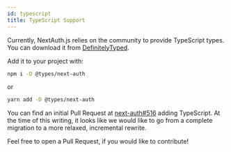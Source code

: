 ```yaml
---
id: typescript
title: TypeScript Support
---
```


Currently, NextAuth.js relies on the community to provide TypeScript types. You can download it from [DefinitelyTyped](https://www.npmjs.com/package/@types/next-auth).

Add it to your project with:

```sh
npm i -D @types/next-auth
```

or

```sh
yarn add -D @types/next-auth
```

You can find an initial Pull Request at [next-auth#516](https://github.com/nextauthjs/next-auth/pull/516) adding TypeScript. At the time of this writing, it looks like we would like to go from a complete migration to a more relaxed, incremental rewrite.

Feel free to open a Pull Request, if you would like to contribute!